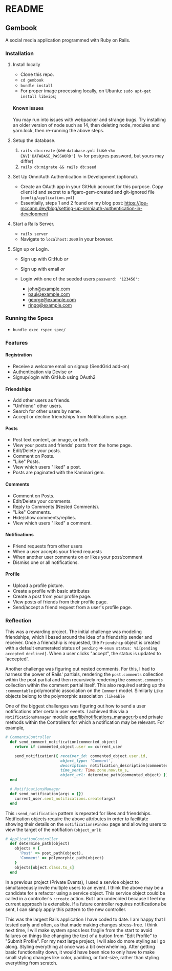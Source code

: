 # README

## Gembook

A social media application programmed with Ruby on Rails.

### Installation

1. Install locally

    - Clone this repo.
    - `cd gembook`
    - `bundle install`
    - For proper image processing locally, on Ubuntu: `sudo apt-get install libvips`;

    #### Known issues

    You may run into issues with webpacker and strange bugs. Try installing an older version of node such as 14, then deleting node_modules and yarn.lock, then re-running the above steps.

  1. Setup the database.
      1. `rails db:create` (see `database.yml`: I use `<%= ENV['DATABASE_PASSWORD'] %>` for postgres password, but yours may differ)
      2. `rails db:migrate && rails db:seed`

2. Set Up OmniAuth Authentication in Development (optional).
    - Create an OAuth app in your GitHub account for this purpose. Copy client id and secret to a figaro-gem-created and git-ignored file (`config/application.yml`)
    - Essentially, steps 1 and 2 found on my blog post: https://joe-mccann.dev/blog/setting-up-omniauth-authentication-in-development 

3. Start a Rails Server.

    - `rails server`
    - Navigate to `localhost:3000` in your browser.

4. Sign up or Login.

    - Sign up with GitHub _or_
    - Sign up with email _or_
    - Login with one of the seeded users `password: '123456'`:

        - john@example.com
        - paul@example.com
        - george@example.com
        - ringo@example.com

### Running the Specs

- `bundle exec rspec spec/`

### Features

#### Registration

- Receive a welcome email on signup (SendGrid add-on)
- Authentication via Devise _or_
- Signup/login with GitHub using OAuth2

#### Friendships

- Add other users as friends.
- "Unfriend" other users.
- Search for other users by name.
- Accept or decline friendships from Notifications page.

#### Posts

- Post text content, an image, or both.
- View your posts and friends' posts from the home page.
- Edit/Delete your posts.
- Comment on Posts.
- "Like" Posts.
- View which users "liked" a post.
- Posts are paginated with the Kaminari gem.

#### Comments

- Comment on Posts.
- Edit/Delete your comments.
- Reply to Comments (Nested Comments).
- "Like" Comments.
- Hide/show comments/replies.
- View which users "liked" a comment.

#### Notifications

- Friend requests from other users
- When a user accepts your friend requests
- When another user comments on or likes your post/comment
- Dismiss one or all notifications.

#### Profile

- Upload a profile picture.
- Create a profile with basic attributes
- Create a post from your profile page.
- View posts of friends from their profile page.
- Send/accept a friend request from a user's profile page.


### Reflection

This was a rewarding project. The initial challenge was modeling friendships, which I based around the idea of a friendship sender and receiver. Once a friendship is requested, the `Friendship` object is created with a default enumerated status of `pending` => `enum status: %i[pending accepted declined]`. When a user clicks "accept", the status is updated to 'accepted'.

Another challenge was figuring out nested comments. For this, I had to harness the power of Rails' partials, rendering the `post.comments` collection within the post partial and then recursively rendering the `comment.comments` collection within the comment partial itself. This also required setting up the `:commentable` polymorphic association on the `Comment` model. Similarly `Like` objects belong to the polymorphic association `:likeable`

One of the biggest challenges was figuring out how to send a user notifications after certain user events. I achieved this via a `NotificationsManager` module [app/lib/notifications_manager.rb](app/lib/notifications_manager.rb) and private methods within the Controllers for which a notification may be relevant. For example,

```ruby
# CommentsController
  def send_comment_notification(commented_object)
    return if commented_object.user == current_user

    send_notification({ receiver_id: commented_object.user.id,
                        object_type: 'Comment',
                        description: notification_description(commented_object),
                        time_sent: Time.zone.now.to_s,
                        object_url: determine_path(commented_object) })
  end

  # NotificationsManager
  def send_notification(args = {})
    current_user.sent_notifications.create(args)
  end
```

This `:send_notification` pattern is repeated for likes and friendships. Notification objects require the above attributes in order to facilitate showing their details on the `notifications#index` page and allowing users to view the target of the notifiation (`object_url`):

```ruby
# ApplicationController
  def determine_path(object)
    objects = {
      'Post' => post_path(object),
      'Comment' => polymorphic_path(object)
    }
    objects[object.class.to_s]
  end
```

In a previous project (Private Events), I used a service object to simultaneously invite multiple users to an event. I think the above may be a candidate for a refactor using a service object. This service object could be called in a controller's `:create` action. But I am undecided because I feel my current approach is extensible. If a future controller requires notifications be sent, I can simply apply this pattern to the new controller.

This was the largest Rails application I have coded to date. I am happy that I tested early and often, as that made making changes stress-free. I think next time, I will make system specs less fragile from the start to avoid failures on things like changing the text of a button from "Edit Profile" to "Submit Profile". For my next large project, I will also do more styling as I go along. Styling everything at once was a bit overwhelming. After getting basic functionality down, it would have been nice to only have to make small styling changes like color, padding, or font-size, rather than styling everything from scratch.
